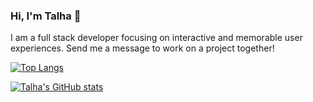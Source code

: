 ### Hi, I'm Talha 👋
I am a full stack developer focusing on interactive and memorable user experiences. Send me a message to work on a project together!


[![Top Langs](https://github-readme-stats.vercel.app/api/top-langs/?username=anuraghazra)](https://github.com/anuraghazra/github-readme-stats)

[![Talha's GitHub stats](https://github-readme-stats.vercel.app/api?username=talhaabid)](https://github.com/anuraghazra/github-readme-stats)

<!--
**TalhaAbid/TalhaAbid** is a ✨ _special_ ✨ repository because its `README.md` (this file) appears on your GitHub profile.

Here are some ideas to get you started:

- 🔭 I’m currently working on ...
- 🌱 I’m currently learning ...
- 👯 I’m looking to collaborate on ...
- 🤔 I’m looking for help with ...
- 💬 Ask me about ...
- 📫 How to reach me: ...
- 😄 Pronouns: ...
- ⚡ Fun fact: ...
-->
